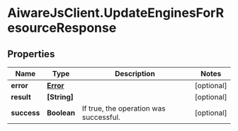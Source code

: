 # AiwareJsClient.UpdateEnginesForResourceResponse

## Properties

Name | Type | Description | Notes
------------ | ------------- | ------------- | -------------
**error** | [**Error**](Error.md) |  | [optional] 
**result** | **[String]** |  | [optional] 
**success** | **Boolean** | If true, the operation was successful. | [optional] 


